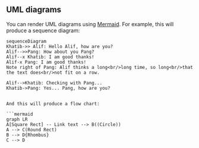 
## UML diagrams

You can render UML diagrams using [Mermaid](https://mermaidjs.github.io/). For example, this will produce a sequence diagram:

```mermaid
sequenceDiagram
Khatib->> Alif: Hello Alif, how are you?
Alif-->>Pang: How about you Pang?
Alif--x Khatib: I am good thanks!
Alif-x Pang: I am good thanks!
Note right of Pang: Alif thinks a long<br/>long time, so long<br/>that the text does<br/>not fit on a row.

Alif-->Khatib: Checking with Pang...
Khatib->Pang: Yes... Pang, how are you?


And this will produce a flow chart:

```mermaid
graph LR
A[Square Rect] -- Link text --> B((Circle))
A --> C(Round Rect)
B --> D{Rhombus}
C --> D

